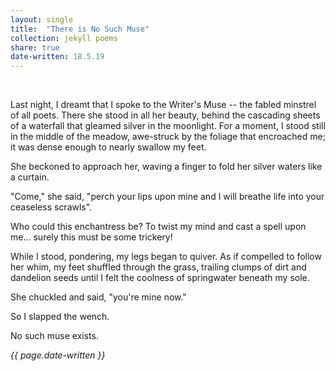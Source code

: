 ```yaml
---
layout: single
title:  "There is No Such Muse" 
collection: jekyll poems
share: true
date-written: 18.5.19
---
```


&nbsp;
&nbsp;

<p>
Last night, I dreamt that I spoke to the Writer's Muse -- the fabled minstrel of all poets. There 
she stood in all her beauty, behind the cascading sheets of a waterfall that gleamed silver in the
moonlight. For a moment, I stood still in the middle of the meadow, awe-struck by the foliage that encroached me;
it was dense enough to nearly swallow my feet.
</p>

<p>
She beckoned to approach her, waving a finger to fold her silver waters like a curtain. 
</p>

<p>
"Come," she said, "perch your lips upon mine and I will breathe life into your ceaseless scrawls".
</p>

<p>
Who could this enchantress be? To twist my mind and cast a spell upon me... surely this must be some trickery!
</p>

<p>
While I stood, pondering, my legs began to quiver. As if compelled to follow her whim, my feet shuffled through the grass,
trailing clumps of dirt and dandelion seeds until I felt the coolness of springwater beneath my sole.
</p>

<p>
She chuckled and said, "you're mine now."
</p>

<p>
So I slapped the wench.
</p>

<p>
No such muse exists.
</p>

<em> {{ page.date-written }} </em>
